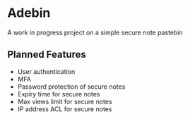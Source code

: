# Adebin

A work in progress project on a simple secure note pastebin


## Planned Features

- User authentication
- MFA
- Password protection of secure notes
- Expiry time for secure notes
- Max views limit for secure notes
- IP address ACL for secure notes

